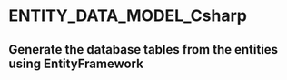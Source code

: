 # ENTITY_DATA_MODEL_Csharp

## Generate the database tables from the entities using EntityFramework

